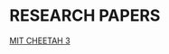# RESEARCH PAPERS
[MIT CHEETAH 3](https://github.com/siddarth09/spot-micro/blob/documentation-papers-links/docs/Papers/IROS.pdf)

